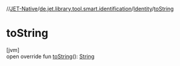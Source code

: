 //[JET-Native](../../../index.md)/[de.jet.library.tool.smart.identification](../index.md)/[Identity](index.md)/[toString](to-string.md)

# toString

[jvm]\
open override fun [toString](to-string.md)(): [String](https://kotlinlang.org/api/latest/jvm/stdlib/kotlin/-string/index.html)
